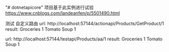 "# dotnetapicore" 
项目基于此实例进行试验
https://www.cnblogs.com/landeanfen/p/5501490.html

测试 自定义路由
url:  http://localhost:57144/actionapi/Products/GetProduct/1
result: 
<Product xmlns:i="http://www.w3.org/2001/XMLSchema-instance" xmlns="http://schemas.datacontract.org/2004/07/ProductsApp.Models">
<Category>Groceries</Category>
<Id>1</Id>
<Name>Tomato Soup</Name>
<Price>1</Price>
</Product>

url: http://localhost:57144/testapi/Products/aa/1
result: 
<Product xmlns:i="http://www.w3.org/2001/XMLSchema-instance" xmlns="http://schemas.datacontract.org/2004/07/ProductsApp.Models">
<Category>Groceries</Category>
<Id>1</Id>
<Name>Tomato Soup</Name>
<Price>1</Price>
</Product>


